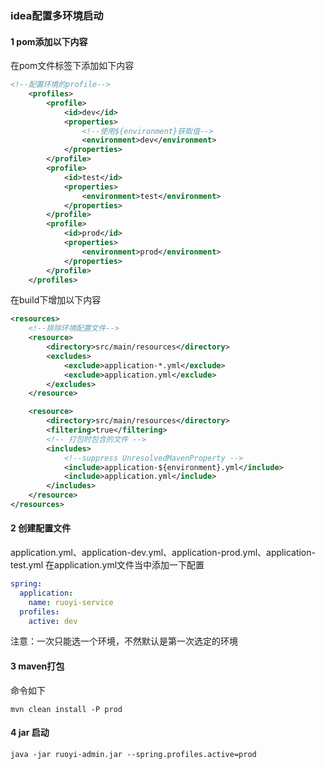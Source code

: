 ### idea配置多环境启动

#### 1 pom添加以下内容
在pom文件<project>标签下添加如下内容
````xml
<!--配置环境的profile-->
    <profiles>
        <profile>
            <id>dev</id>
            <properties>
                <!--使用${environment}获取值-->
                <environment>dev</environment>
            </properties>
        </profile>
        <profile>
            <id>test</id>
            <properties>
                <environment>test</environment>
            </properties>
        </profile>
        <profile>
            <id>prod</id>
            <properties>
                <environment>prod</environment>
            </properties>
        </profile>
    </profiles>
````
在build下增加以下内容
````xml
<resources>
    <!--排除环境配置文件-->
    <resource>
        <directory>src/main/resources</directory>
        <excludes>
            <exclude>application-*.yml</exclude>
            <exclude>application.yml</exclude>
        </excludes>
    </resource>

    <resource>
        <directory>src/main/resources</directory>
        <filtering>true</filtering>
        <!-- 打包时包含的文件 -->
        <includes>
            <!--suppress UnresolvedMavenProperty -->
            <include>application-${environment}.yml</include>
            <include>application.yml</include>
        </includes>
    </resource>
</resources>
````
#### 2 创建配置文件
application.yml、application-dev.yml、application-prod.yml、application-test.yml
在application.yml文件当中添加一下配置
````yaml
spring:
  application:
    name: ruoyi-service
  profiles:
    active: dev
````
注意：一次只能选一个环境，不然默认是第一次选定的环境

#### 3 maven打包
命令如下
````shell
mvn clean install -P prod
````

#### 4 jar 启动
````shell
java -jar ruoyi-admin.jar --spring.profiles.active=prod
````

